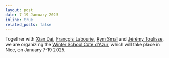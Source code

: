 ```yaml
---
layout: post
date: 7-19 January 2025
inline: true
related_posts: false
---
```


Together with [Xian Dai](https://sites.google.com/view/xiandai), [François Labourie](http://flab.perso.math.cnrs.fr/), [Rym Smaï](https://rymsmaimath.wordpress.com/blog/) and [Jérémy Toulisse](https://math.univ-cotedazur.fr/~jtoulisse/main.html), we are organizing the [Winter School Côte d'Azur](http://flab.perso.math.cnrs.fr/AnSur/Nice2025/), which will take place in Nice, on January 7-19 2025.

